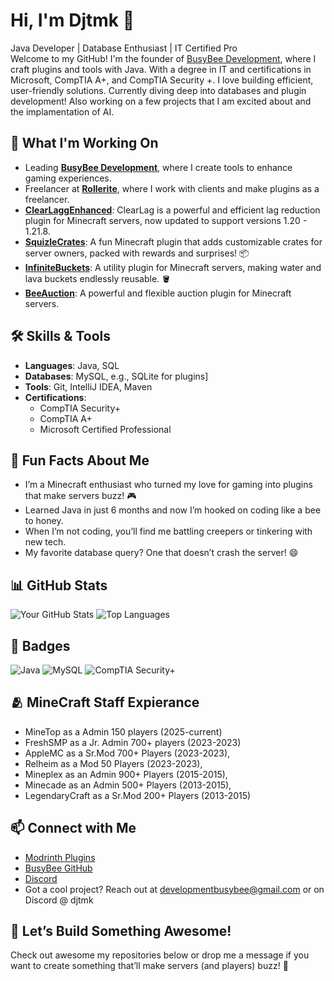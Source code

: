 # Hi, I'm Djtmk 👋

Java Developer | Database Enthusiast | IT Certified Pro  
Welcome to my GitHub! I'm the founder of [BusyBee Development](https://github.com/BusyBee-Development), where I craft plugins and tools with Java. With a degree in IT and certifications in Microsoft, CompTIA A+, and CompTIA Security +. I love building efficient, user-friendly solutions. Currently diving deep into databases and plugin development! Also working on a few projects that I am excited about and the implamentation of AI.

## 🚀 What I'm Working On

- Leading **[BusyBee Development](https://github.com/BusyBee-Development)**, where I create tools to enhance gaming experiences.
- Freelancer at **[Rollerite](https://discord.gg/rollerite)**, where I work with clients and make plugins as a freelancer.
- **[ClearLaggEnhanced](https://github.com/BusyBee-Development/ClearLaggEnhanced)**: ClearLag is a powerful and efficient lag reduction plugin for Minecraft servers, now updated to support versions 1.20 - 1.21.8.
- **[SquizleCrates](https://modrinth.com/plugin/sqizlecrates)**: A fun Minecraft plugin that adds customizable crates for server owners, packed with rewards and surprises! 📦
- **[InfiniteBuckets](https://modrinth.com/plugin/infinitebuckets)**: A utility plugin for Minecraft servers, making water and lava buckets endlessly reusable. 🪣
- **[BeeAuction](https://modrinth.com/plugin/beeauction)**: A powerful and flexible auction plugin for Minecraft servers. 

## 🛠️ Skills & Tools

- **Languages**: Java, SQL
- **Databases**: MySQL, e.g., SQLite for plugins]
- **Tools**: Git, IntelliJ IDEA, Maven
- **Certifications**:  
  - CompTIA Security+  
  - CompTIA A+  
  - Microsoft Certified Professional

## 🐝 Fun Facts About Me

- I’m a Minecraft enthusiast who turned my love for gaming into plugins that make servers buzz! 🎮
- Learned Java in just 6 months and now I’m hooked on coding like a bee to honey.  
- When I’m not coding, you’ll find me battling creepers or tinkering with new tech.  
- My favorite database query? One that doesn’t crash the server! 😄

## 📊 GitHub Stats

![Your GitHub Stats](https://github-readme-stats.vercel.app/api?username=djtmk1&show_icons=true&theme=radical)
![Top Languages](https://github-readme-stats.vercel.app/api/top-langs/?username=djtmk1&layout=compact&theme=radical)

## 🏅 Badges

![Java](https://img.shields.io/badge/Java-ED8B00?style=flat&logo=java&logoColor=white)
![MySQL](https://img.shields.io/badge/MySQL-4479A1?style=flat&logo=mysql&logoColor=white)
![CompTIA Security+](https://img.shields.io/badge/CompTIA%20Security%2B-FF0000?style=flat)

## 🫂 MineCraft Staff Expierance

- MineTop as a Admin 150 players (2025-current)
- FreshSMP as a Jr. Admin 700+ players (2023-2023)
- AppleMC as a Sr.Mod 700+ Players (2023-2023),
- Relheim as a Mod 50 Players (2023-2023), 
- Mineplex as an Admin 900+ Players (2015-2015),
- Minecade as an Admin 500+ Players (2013-2015),
- LegendaryCraft as a Sr.Mod 200+ Players (2013-2015)

## 📫 Connect with Me

- [Modrinth Plugins](https://modrinth.com/organization/busybee-development)
- [BusyBee GitHub](https://github.com/BusyBee-Development)
- [Discord](https://discord.gg/mSG9uPefuP)
- Got a cool project? Reach out at developmentbusybee@gmail.com or on Discord @ djtmk

## 🌟 Let’s Build Something Awesome!

Check out awesome my repositories below or drop me a message if you want to create something that’ll make servers (and players) buzz! 🐝
